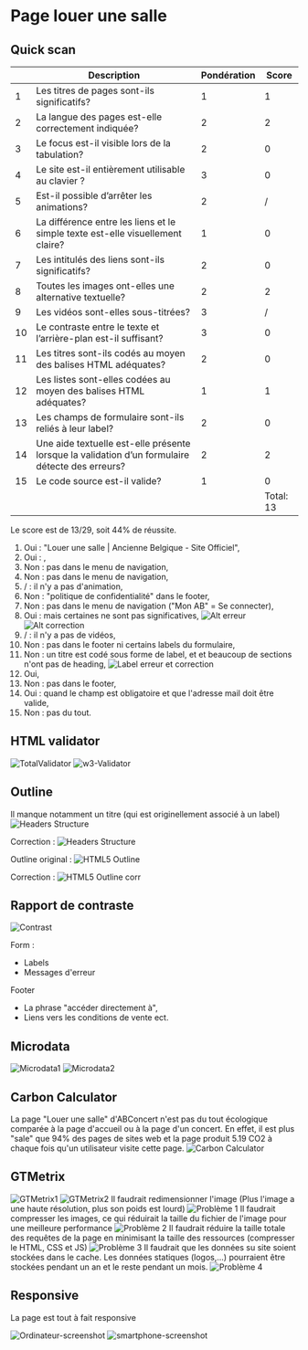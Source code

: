 # Page louer une salle

## Quick scan

|     | Description                                                                                     | Pondération | Score     |
| --- | ----------------------------------------------------------------------------------------------- | ----------- | --------- |
| 1   | Les titres de pages sont-ils significatifs?                                                     | 1           | 1         |
| 2   | La langue des pages est-elle correctement indiquée?                                             | 2           | 2         |
| 3   | Le focus est-il visible lors de la tabulation?                                                  | 2           | 0         |
| 4   | Le site est-il entièrement utilisable au clavier ?                                              | 3           | 0         |
| 5   | Est-il possible d’arrêter les animations?                                                       | 2           | /         |
| 6   | La différence entre les liens et le simple texte est-elle visuellement claire?                  | 1           | 0         |
| 7   | Les intitulés des liens sont-ils significatifs?                                                 | 2           | 0         |
| 8   | Toutes les images ont-elles une alternative textuelle?                                          | 2           | 2         |
| 9   | Les vidéos sont-elles sous-titrées?                                                             | 3           | /         |
| 10  | Le contraste entre le texte et l’arrière-plan est-il suffisant?                                 | 3           | 0         |
| 11  | Les titres sont-ils codés au moyen des balises HTML adéquates?                                  | 2           | 0         |
| 12  | Les listes sont-elles codées au moyen des balises HTML adéquates?                               | 1           | 1         |
| 13  | Les champs de formulaire sont-ils reliés à leur label?                                          | 2           | 0         |
| 14  | Une aide textuelle est-elle présente lorsque la validation d’un formulaire détecte des erreurs? | 2           | 2         |
| 15  | Le code source est-il valide?                                                                   | 1           | 0         |
|     |                                                                                                 |             | Total: 13 |

Le score est de 13/29, soit 44% de réussite.


1. Oui : "Louer une salle | Ancienne Belgique - Site Officiel",
2. Oui : <html lang="fr">,
3. Non : pas dans le menu de navigation,
4. Non : pas dans le menu de navigation,
5. / : il n'y a pas d'animation,
6. Non : "politique de confidentialité" dans le footer,
7. Non : pas dans le menu de navigation ("Mon AB" = Se connecter),
8. Oui : mais certaines ne sont pas significatives,
   ![Alt erreur](./img/alt-non-significatif.png)
   ![Alt correction](./img/alt-corr.png)
9. / : il n'y a pas de vidéos,
10. Non : pas dans le footer ni certains labels du formulaire,
11. Non : un titre est codé sous forme de label, et et beaucoup de sections n'ont pas de heading,
    ![Label erreur et correction](./img/label.png)
12. Oui,
13. Non : pas dans le footer,
14. Oui : quand le champ est obligatoire et que l'adresse mail doit être valide,
15. Non : pas du tout.

## HTML validator

![TotalValidator](./img/validator.png)
![w3-Validator](./img/validator-w3.png)

## Outline

Il manque notamment un titre (qui est originellement associé à un label)
![Headers Structure](./img/headers-original.png)

Correction :
![Headers Structure](./img/headers-corr.png)


Outline original :
![HTML5 Outline](./img/outline-error.png)

Correction :
![HTML5 Outline corr](./img/outline-corr.png)

## Rapport de contraste

![Contrast](./img/contrast-error.png)

Form :

- Labels
- Messages d'erreur

Footer

- La phrase "accéder directement à",
- Liens vers les conditions de vente ect.

## Microdata

![Microdata1](./img/microdata1.png)
![Microdata2](./img/microdata2.png)

## Carbon Calculator

La page "Louer une salle" d'ABConcert n'est pas du tout écologique comparée à la page d'accueil ou à la page d'un concert. En effet, il est plus "sale" que 94% des pages de sites web et la page produit 5.19 CO2 à chaque fois qu'un utilisateur visite cette page.
![Carbon Calculator](./img/carbon.png)

## GTMetrix

![GTMetrix1](./img/GT.png)
![GTMetrix2](./img/Metrix.png)
Il faudrait redimensionner l'image (Plus l'image a une haute résolution, plus son poids est lourd)
![Problème 1](./img/image-size.png)
Il faudrait compresser les images, ce qui réduirait la taille du fichier de l'image pour une meilleure performance
![Problème 2](./img/encode-image.png)
Il faudrait réduire la taille totale des requêtes de la page en minimisant la taille des ressources (compresser le HTML, CSS et JS)
![Problème 3](./img/network-payload.png)
Il faudrait que les données su site soient stockées dans le cache. Les données statiques (logos,...) pourraient être stockées pendant un an et le reste pendant un mois.
![Problème 4](./img/cache.png)


## Responsive

La page est tout à fait responsive

![Ordinateur-screenshot](./img/ordinateur.png)
![smartphone-screenshot](./img/smartphone.png)
